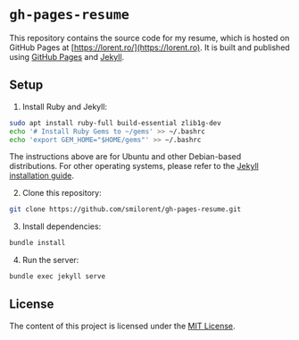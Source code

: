 # `gh-pages-resume`

This repository contains the source code for my resume, which is hosted on GitHub Pages at [https://lorent.ro/](https://lorent.ro). It is built and published using [GitHub Pages](https://pages.github.com/) and [Jekyll](https://jekyllrb.com/).

## Setup

1. Install Ruby and Jekyll:

```bash
sudo apt install ruby-full build-essential zlib1g-dev
echo '# Install Ruby Gems to ~/gems' >> ~/.bashrc
echo 'export GEM_HOME="$HOME/gems"' >> ~/.bashrc
```

The instructions above are for Ubuntu and other Debian-based distributions. For other operating systems, please refer to the [Jekyll installation guide](https://jekyllrb.com/docs/installation/).

2. Clone this repository:

```bash
git clone https://github.com/smilorent/gh-pages-resume.git
```

3. Install dependencies:

```bash
bundle install
```

4. Run the server:

```bash
bundle exec jekyll serve
```

## License

The content of this project is licensed under the [MIT License](LICENSE.md).